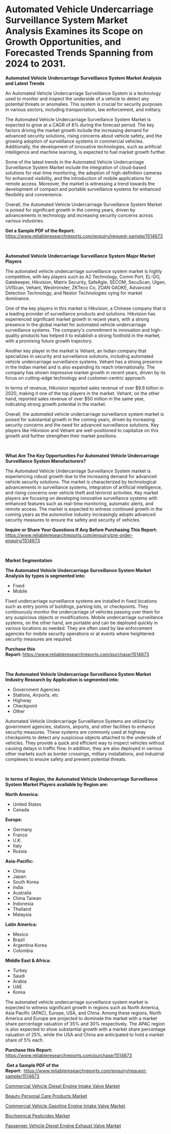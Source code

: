 <p><h1>Automated Vehicle Undercarriage Surveillance System Market Analysis Examines its Scope on Growth Opportunities, and Forecasted Trends Spanning from 2024 to 2031.</h1></p><p><strong>Automated Vehicle Undercarriage Surveillance System Market Analysis and Latest Trends</strong></p>
<p><p>An Automated Vehicle Undercarriage Surveillance System is a technology used to monitor and inspect the underside of a vehicle to detect any potential threats or anomalies. This system is crucial for security purposes in various sectors, including transportation, law enforcement, and military.</p><p>The Automated Vehicle Undercarriage Surveillance System Market is expected to grow at a CAGR of 8% during the forecast period. The key factors driving the market growth include the increasing demand for advanced security solutions, rising concerns about vehicle safety, and the growing adoption of surveillance systems in commercial vehicles. Additionally, the development of innovative technologies, such as artificial intelligence and machine learning, is expected to fuel market growth further.</p><p>Some of the latest trends in the Automated Vehicle Undercarriage Surveillance System Market include the integration of cloud-based solutions for real-time monitoring, the adoption of high-definition cameras for enhanced visibility, and the introduction of mobile applications for remote access. Moreover, the market is witnessing a trend towards the development of compact and portable surveillance systems for enhanced flexibility and convenience.</p><p>Overall, the Automated Vehicle Undercarriage Surveillance System Market is poised for significant growth in the coming years, driven by advancements in technology and increasing security concerns across various industries.</p></p>
<p><strong>Get a Sample PDF of the Report:&nbsp;</strong> <a href="https://www.reliableresearchreports.com/enquiry/request-sample/1514673">https://www.reliableresearchreports.com/enquiry/request-sample/1514673</a></p>
<p>&nbsp;</p>
<p><strong>Automated Vehicle Undercarriage Surveillance System Major Market Players</strong></p>
<p><p>The automated vehicle undercarriage surveillance system market is highly competitive, with key players such as A2 Technology, Comm Port, EL-GO, Gatekeeper, Hikvision, Matrix Security, SafeAgle, SECOM, SecuScan, Ulgen, UVIScan, Vehant, Westminster, ZKTeco Co, ZOAN GAOKE, Advanced Detection Technology, and Nestor Technologies vying for market dominance. </p><p>One of the key players in this market is Hikvision, a Chinese company that is a leading provider of surveillance products and solutions. Hikvision has experienced significant market growth in recent years, with a strong presence in the global market for automated vehicle undercarriage surveillance systems. The company's commitment to innovation and high-quality products has helped it to establish a strong foothold in the market, with a promising future growth trajectory.</p><p>Another key player in the market is Vehant, an Indian company that specializes in security and surveillance solutions, including automated vehicle undercarriage surveillance systems. Vehant has a strong presence in the Indian market and is also expanding its reach internationally. The company has shown impressive market growth in recent years, driven by its focus on cutting-edge technology and customer-centric approach. </p><p>In terms of revenue, Hikvision reported sales revenue of over $9.8 billion in 2020, making it one of the top players in the market. Vehant, on the other hand, reported sales revenue of over $50 million in the same year, indicating strong growth potential in the market.</p><p>Overall, the automated vehicle undercarriage surveillance system market is poised for substantial growth in the coming years, driven by increasing security concerns and the need for advanced surveillance solutions. Key players like Hikvision and Vehant are well-positioned to capitalize on this growth and further strengthen their market positions.</p></p>
<p>&nbsp;</p>
<p><strong>What Are The Key Opportunities For Automated Vehicle Undercarriage Surveillance System Manufacturers?</strong></p>
<p><p>The Automated Vehicle Undercarriage Surveillance System market is experiencing robust growth due to the increasing demand for advanced vehicle security solutions. The market is characterized by technological advancements in surveillance systems, integration of artificial intelligence, and rising concerns over vehicle theft and terrorist activities. Key market players are focusing on developing innovative surveillance systems with enhanced features such as real-time monitoring, automatic alerts, and remote access. The market is expected to witness continued growth in the coming years as the automotive industry increasingly adopts advanced security measures to ensure the safety and security of vehicles.</p></p>
<p><strong>Inquire or Share Your Questions If Any Before Purchasing This Report:</strong> <a href="https://www.reliableresearchreports.com/enquiry/pre-order-enquiry/1514673">https://www.reliableresearchreports.com/enquiry/pre-order-enquiry/1514673</a></p>
<p>&nbsp;</p>
<p><strong>Market Segmentation</strong></p>
<p><strong>The Automated Vehicle Undercarriage Surveillance System Market Analysis by types is segmented into:</strong></p>
<p><ul><li>Fixed</li><li>Mobile</li></ul></p>
<p><p>Fixed undercarriage surveillance systems are installed in fixed locations such as entry points of buildings, parking lots, or checkpoints. They continuously monitor the undercarriage of vehicles passing over them for any suspicious objects or modifications. Mobile undercarriage surveillance systems, on the other hand, are portable and can be deployed quickly in various locations as needed. They are often used by law enforcement agencies for mobile security operations or at events where heightened security measures are required.</p></p>
<p><strong>Purchase this Report:&nbsp;</strong><a href="https://www.reliableresearchreports.com/purchase/1514673">https://www.reliableresearchreports.com/purchase/1514673</a></p>
<p>&nbsp;</p>
<p><strong>The Automated Vehicle Undercarriage Surveillance System Market Industry Research by Application is segmented into:</strong></p>
<p><ul><li>Government Agencies</li><li>Stations, Airports, etc</li><li>Highway</li><li>Checkpoint</li><li>Other</li></ul></p>
<p><p>Automated Vehicle Undercarriage Surveillance Systems are utilized by government agencies, stations, airports, and other facilities to enhance security measures. These systems are commonly used at highway checkpoints to detect any suspicious objects attached to the underside of vehicles. They provide a quick and efficient way to inspect vehicles without causing delays in traffic flow. In addition, they are also deployed in various other markets such as border crossings, military installations, and industrial complexes to ensure safety and prevent potential threats.</p></p>
<p>&nbsp;</p>
<p><strong>In terms of Region, the Automated Vehicle Undercarriage Surveillance System Market Players available by Region are:</strong></p>
<p>
    <p> <strong> North America: </strong>
        <ul>
            <li>United States</li>
            <li>Canada</li>
        </ul>
        </p> 
    <p> <strong> Europe: </strong>
        <ul>
            <li>Germany</li>
            <li>France</li>
            <li>U.K.</li>
            <li>Italy</li>
            <li>Russia</li>
        </ul>
        </p> 
    <p> <strong> Asia-Pacific: </strong>
        <ul>
            <li>China</li>
            <li>Japan</li>
            <li>South Korea</li>
            <li>India</li>
            <li>Australia</li>
            <li>China Taiwan</li>
            <li>Indonesia</li>
            <li>Thailand</li>
            <li>Malaysia</li>
        </ul>
        </p> 
    <p> <strong> Latin America: </strong>
        <ul>
            <li>Mexico</li>
            <li>Brazil</li>
            <li>Argentina Korea</li>
            <li>Colombia</li>
        </ul>
        </p> 
    <p> <strong> Middle East & Africa: </strong>
        <ul>
            <li>Turkey</li>
            <li>Saudi</li>
            <li>Arabia</li>
            <li>UAE</li>
            <li>Korea</li>
        </ul>
    </p>
    </p>
<p><p>The automated vehicle undercarriage surveillance system market is expected to witness significant growth in regions such as North America, Asia Pacific (APAC), Europe, USA, and China. Among these regions, North America and Europe are projected to dominate the market with a market share percentage valuation of 35% and 30% respectively. The APAC region is also expected to show substantial growth with a market share percentage valuation of 25%, while the USA and China are anticipated to hold a market share of 5% each.</p></p>
<p><strong>Purchase this Report: </strong><a href="https://www.reliableresearchreports.com/purchase/1514673">https://www.reliableresearchreports.com/purchase/1514673</a></p>
<p>&nbsp;<strong>Get a Sample PDF of the Report:&nbsp;&nbsp;</strong><a href="https://www.reliableresearchreports.com/enquiry/request-sample/1514673">https://www.reliableresearchreports.com/enquiry/request-sample/1514673</a></p>
<p><strong></strong></p>
<p><p><a href="https://cedar-agate-3da.notion.site/Commercial-Vehicle-Diesel-Engine-Intake-Valve-Market-Offers-Provide-Insightful-Data-for-the-Time-Per-176358479f724daa8d5e1201a100f56a">Commercial Vehicle Diesel Engine Intake Valve Market</a></p><p><a href="https://view.publitas.com/reportprime-1/beauty-personal-care-products-market-insights-market-players-and-forecast-till-2031/">Beauty Personal Care Products Market</a></p><p><a href="https://copper-carbon-84f.notion.site/Commercial-Vehicle-Gasoline-Engine-Intake-Valve-Market-with-the-goal-of-estimating-the-market-size-a-d97476ea97f4497c86c8f95dc676a3bc">Commercial Vehicle Gasoline Engine Intake Valve Market</a></p><p><a href="https://view.publitas.com/reportprime-1/biochemical-pesticides-market-size-furnishes-valuable-information-encompassing-market-share-market-trends-and-projections-spanning-from-2024-to-2031/">Biochemical Pesticides Market</a></p><p><a href="https://circular-yam-9b9.notion.site/Passenger-Vehicle-Diesel-Engine-Exhaust-Valve-Market-Analysis-and-Market-Size-Global-Industry-Overv-a668cbe4f03d4f0ab741d25037464403">Passenger Vehicle Diesel Engine Exhaust Valve Market</a></p></p>